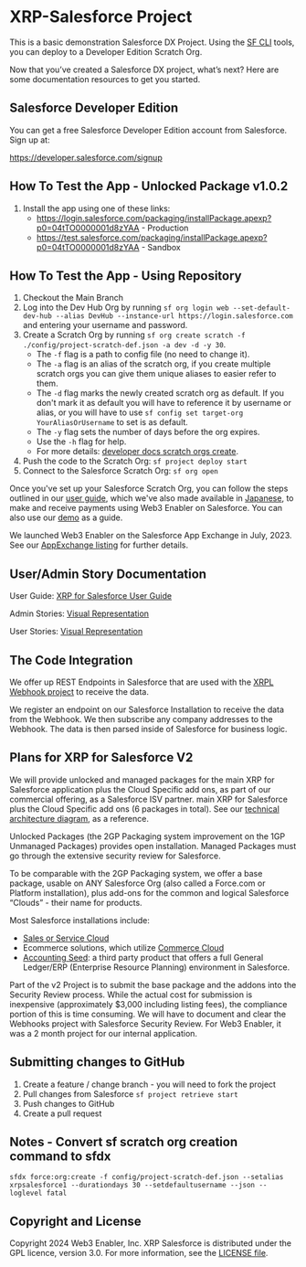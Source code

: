 # XRP-Salesforce Project

This is a basic demonstration Salesforce DX Project. Using the [SF CLI](https://developer.salesforce.com/tools/sfdxcli) tools, you can deploy to a Developer Edition Scratch Org.

Now that you’ve created a Salesforce DX project, what’s next? Here are some documentation resources to get you started.

## Salesforce Developer Edition

You can get a free Salesforce Developer Edition account from Salesforce. Sign up at:

https://developer.salesforce.com/signup

## How To Test the App - Unlocked Package v1.0.2
1. Install the app using one of these links:
    - https://login.salesforce.com/packaging/installPackage.apexp?p0=04tTO0000001d8zYAA - Production
    - https://test.salesforce.com/packaging/installPackage.apexp?p0=04tTO0000001d8zYAA - Sandbox

## How To Test the App - Using Repository

1. Checkout the Main Branch
1. Log into the Dev Hub Org by running `sf org login web --set-default-dev-hub --alias DevHub --instance-url https://login.salesforce.com` and entering your username and password.
1. Create a Scratch Org by running `sf org create scratch -f ./config/project-scratch-def.json -a dev -d -y 30`.
    - The `-f` flag is a path to config file (no need to change it).
    - The `-a` flag is an alias of the scratch org, if you create multiple scratch orgs you can give them unique aliases to easier refer to them.
    - The `-d` flag marks the newly created scratch org as default. If you don't mark it as default you will have to reference it by username or alias, or you will have to use `sf config set target-org YourAliasOrUsername` to set is as default.
    - The `-y` flag sets the number of days before the org expires.
    - Use the `-h` flag for help.
    - For more details: [developer docs scratch orgs create](https://developer.salesforce.com/docs/atlas.en-us.sfdx_dev.meta/sfdx_dev/sfdx_dev_scratch_orgs_create.htm).
1. Push the code to the Scratch Org: `sf project deploy start`
1. Connect to the Salesforce Scratch Org: `sf org open`

Once you've set up your Salesforce Scratch Org, you can follow the steps outlined in our [user guide](https://github.com/MuKnSys/xrp-salesforce/blob/main/Documentation%20and%20Images/Web3%20Enabler%20XRP%20for%20Salesforce%20User%20Guide.pdf), which we've also made available in [Japanese](https://docs.google.com/document/d/1kp7_nAsx4zq3D1UlrXCQlG5G1ZIAuhGrVr7ibMQsRYo), to make and receive payments using Web3 Enabler on Salesforce. You can also use our [demo](https://www.youtube.com/watch?v=lkAp2vqQVTA) as a guide.  

We launched Web3 Enabler on the Salesforce App Exchange in July, 2023.  See our [AppExchange listing](https://appexchange.salesforce.com/appxListingDetail?listingId=ee4c011b-7a5b-4a50-91fb-f28049390858) for further details.

## User/Admin Story Documentation
User Guide: [XRP for Salesforce User Guide](https://github.com/MuKnSys/xrp-salesforce/blob/main/Documentation%20and%20Images/Web3%20Enabler%20XRP%20for%20Salesforce%20User%20Guide.pdf)

Admin Stories: [Visual Representation](https://github.com/MuKnSys/xrp-salesforce/blob/main/Documentation%20and%20Images/XRP%20for%20Salesforce%20Admin%20Story%20Map.png)

User Stories: [Visual Representation](https://github.com/MuKnSys/xrp-salesforce/blob/main/Documentation%20and%20Images/XRP%20for%20Salesforce%20User%20Story%20Map.png)


## The Code Integration

We offer up REST Endpoints in Salesforce that are used with the [XRPL Webhook project](https://webhook.xrpayments.co/) to receive the data.

We register an endpoint on our Salesforce Installation to receive the data from the Webhook.
We then subscribe any company addresses to the Webhook.
The data is then parsed inside of Salesforce for business logic.


## Plans for XRP for Salesforce V2

We will provide unlocked and managed packages for the main XRP for Salesforce application plus the Cloud Specific add ons, as part of our commercial offering, as a Salesforce ISV partner. main XRP for Salesforce plus the Cloud Specific add ons (6 packages in total).  See our [technical architecture diagram](https://github.com/MuKnSys/xrp-salesforce/blob/main/Documentation%20and%20Images/xrp-for-salesforce-v2-technical-architecture.png), as a reference.

Unlocked Packages (the 2GP Packaging system improvement on the 1GP Unmanaged Packages) provides open installation. Managed Packages must go through the extensive security review for Salesforce.

To be comparable with the 2GP Packaging system, we offer a base package, usable on ANY Salesforce Org (also called a Force.com or Platform installation), plus add-ons for the common and logical Salesforce “Clouds” - their name for products.

Most Salesforce installations include:
* [Sales or Service Cloud](https://www.salesforce.com/sales)
* Ecommerce solutions, which utilize [Commerce Cloud](https://www.salesforce.com/commerce)
* [Accounting Seed](https://www.accountingseed.com): a third party product that offers a full General Ledger/ERP (Enterprise Resource Planning) environment in Salesforce.

Part of the v2 Project is to submit the base package and the addons into the Security Review process. While the actual cost for submission is inexpensive (approximately $3,000 including listing fees), the compliance portion of this is time consuming. We will have to document and clear the Webhooks project with Salesforce Security Review. For Web3 Enabler, it was a 2 month project for our internal application.


## Submitting changes to GitHub

1. Create a feature / change branch - you will need to fork the project
1. Pull changes from Salesforce `sf project retrieve start`
1. Push changes to GitHub
1. Create a pull request

## Notes - Convert sf scratch org creation command to sfdx

`sfdx force:org:create -f config/project-scratch-def.json --setalias xrpsalesforce1 --durationdays 30 --setdefaultusername --json --loglevel fatal`

## Copyright and License

Copyright 2024 Web3 Enabler, Inc.  XRP Salesforce is distributed under the GPL licence, version 3.0.  For more information, see the [LICENSE file](LICENSE).
